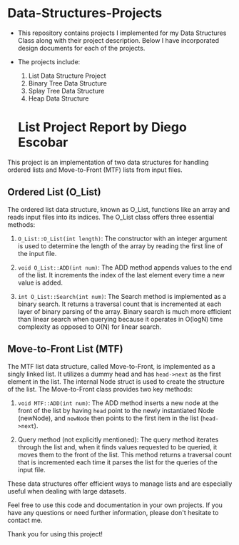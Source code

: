 # Data-Structures-Projects
* This repository contains projects I implemented for my Data Structures Class along with their project description. Below I have incorporated design documents for each of the projects.
* The projects include:
  1. List Data Structure Project
  2. Binary Tree Data Structure
  3. Splay Tree Data Structure
  4. Heap Data Structure
 
  # List Project Report by Diego Escobar

This project is an implementation of two data structures for handling ordered lists and Move-to-Front (MTF) lists from input files.

## Ordered List (O_List)

The ordered list data structure, known as O_List, functions like an array and reads input files into its indices. The O_List class offers three essential methods:

1. `O_List::O_List(int length)`: The constructor with an integer argument is used to determine the length of the array by reading the first line of the input file.

2. `void O_List::ADD(int num)`: The ADD method appends values to the end of the list. It increments the index of the last element every time a new value is added.

3. `int O_List::Search(int num)`: The Search method is implemented as a binary search. It returns a traversal count that is incremented at each layer of binary parsing of the array. Binary search is much more efficient than linear search when querying because it operates in O(logN) time complexity as opposed to O(N) for linear search.

## Move-to-Front List (MTF)

The MTF list data structure, called Move-to-Front, is implemented as a singly linked list. It utilizes a dummy head and has `head->next` as the first element in the list. The internal Node struct is used to create the structure of the list. The Move-to-Front class provides two key methods:

1. `void MTF::ADD(int num)`: The ADD method inserts a new node at the front of the list by having `head` point to the newly instantiated Node (newNode), and `newNode` then points to the first item in the list (`head->next`).

2. Query method (not explicitly mentioned): The query method iterates through the list and, when it finds values requested to be queried, it moves them to the front of the list. This method returns a traversal count that is incremented each time it parses the list for the queries of the input file.

These data structures offer efficient ways to manage lists and are especially useful when dealing with large datasets.

Feel free to use this code and documentation in your own projects. If you have any questions or need further information, please don't hesitate to contact me.

Thank you for using this project!


 
  
